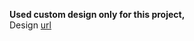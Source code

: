 **Used custom design only for this project,**\
Design [url](https://xd.adobe.com/view/602397c4-3ed9-4fcd-a484-20f8365a9544-3570/specs/)
